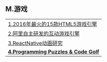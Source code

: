<h2>M.游戏</h2>

<table>
  <tr>
    <td><a href="http://diycode.cc/topics/16">1.2016年最火的15款HTML5游戏引擎</a></td>
  </tr>
  <tr>
    <td><a href="http://www.html5cn.org/article-9409-1.html">2.阿里自主研发的互动游戏引擎</a></td>
  </tr>
  <tr>
    <td><a href="http://tw93.github.io/2016-04-05/the-thinking-about-react-native-animated.html">3.ReactNative动画研究</a></td>
  </tr>
  <tr>
    <td><a href="http://codegolf.stackexchange.com/questions/35569/tweetable-mathematical-art"><strong>4.Programming Puzzles &amp; Code Golf</strong></a></td>
  </tr>
</table>
